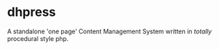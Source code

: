 # dhpress
A standalone 'one page' Content Management System 
written in *totally* procedural style php. 
